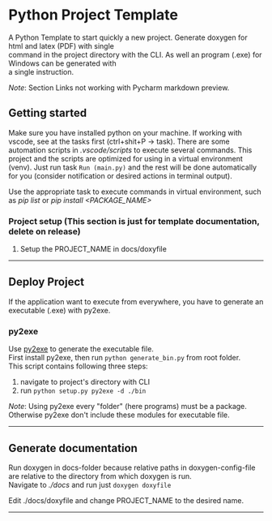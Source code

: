 # Python Project Template

A Python Template to start quickly a new project. Generate doxygen for html and latex (PDF) with single<br>
command in the project directory with the CLI. As well an program (.exe) for Windows can be generated with<br>
a single instruction.

*Note*: Section Links not working with Pycharm markdown preview.

## Getting started
Make sure you have installed python on your machine. If working with vscode, see at the tasks first (ctrl+shit+P -> task). There are some automation scripts in *.vscode/scripts* to execute several commands. This project and the scripts are optimized for using in a virtual environment (venv). Just run task `Run (main.py)` and the rest will be done automatically for you (consider notification or desired actions in terminal output).<br>

Use the appropriate task to execute commands in virtual environment, such as *pip list* or *pip install <PACKAGE_NAME>*<br>


### Project setup (This section is just for template documentation, delete on release)
1. Setup the PROJECT_NAME in docs/doxyfile
___


## Deploy Project
If the application want to execute from everywhere, you have to generate an
executable (.exe) with py2exe.

### py2exe
Use [py2exe](https://pypi.org/project/py2exe/) to generate the
executable file.<br>
First install py2exe, then run `python generate_bin.py` from root folder.<br>
This script contains following three steps:

1. navigate to project's directory with CLI
1. run `python setup.py py2exe -d ./bin`

*Note*: Using py2exe every "folder" (here programs) must be a package. Otherwise py2exe don't include these modules
for executable file.  
___


## Generate documentation
Run doxygen in docs-folder because relative paths in doxygen-config-file are relative to the directory from which
doxygen is run. <br>
Navigate to *./docs* and run just `doxygen doxyfile`

Edit ./docs/doxyfile and change PROJECT_NAME to the desired name. 
___

